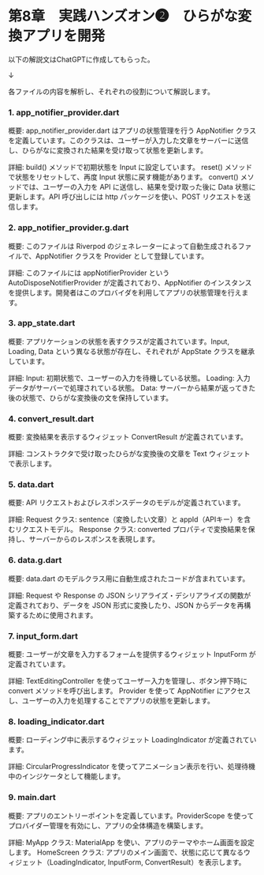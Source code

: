 # 第8章　実践ハンズオン❷　ひらがな変換アプリを開発

以下の解説文はChatGPTに作成してもらった。

↓

各ファイルの内容を解析し、それぞれの役割について解説します。

### 1. app_notifier_provider.dart
概要: 
app_notifier_provider.dart はアプリの状態管理を行う AppNotifier クラスを定義しています。このクラスは、ユーザーが入力した文章をサーバーに送信し、ひらがなに変換された結果を受け取って状態を更新します。

詳細:
build() メソッドで初期状態を Input に設定しています。
reset() メソッドで状態をリセットして、再度 Input 状態に戻す機能があります。
convert() メソッドでは、ユーザーの入力を API に送信し、結果を受け取った後に Data 状態に更新します。API 呼び出しには http パッケージを使い、POST リクエストを送信します。


### 2. app_notifier_provider.g.dart
概要: 
このファイルは Riverpod のジェネレーターによって自動生成されるファイルで、AppNotifier クラスを Provider として登録しています。

詳細: 
このファイルには appNotifierProvider という AutoDisposeNotifierProvider が定義されており、AppNotifier のインスタンスを提供します。開発者はこのプロバイダを利用してアプリの状態管理を行えます。


### 3. app_state.dart
概要: 
アプリケーションの状態を表すクラスが定義されています。Input, Loading, Data という異なる状態が存在し、それぞれが AppState クラスを継承しています。

詳細:
Input: 初期状態で、ユーザーの入力を待機している状態。
Loading: 入力データがサーバーで処理されている状態。
Data: サーバーから結果が返ってきた後の状態で、ひらがな変換後の文を保持しています。


### 4. convert_result.dart
概要: 
変換結果を表示するウィジェット ConvertResult が定義されています。

詳細: 
コンストラクタで受け取ったひらがな変換後の文章を Text ウィジェットで表示します。


### 5. data.dart
概要: 
API リクエストおよびレスポンスデータのモデルが定義されています。

詳細:
Request クラス: sentence（変換したい文章）と appId（APIキー）を含むリクエストモデル。
Response クラス: converted プロパティで変換結果を保持し、サーバーからのレスポンスを表現します。


### 6. data.g.dart
概要: 
data.dart のモデルクラス用に自動生成されたコードが含まれています。

詳細: 
Request や Response の JSON シリアライズ・デシリアライズの関数が定義されており、データを JSON 形式に変換したり、JSON からデータを再構築するために使用されます。


### 7. input_form.dart
概要: 
ユーザーが文章を入力するフォームを提供するウィジェット InputForm が定義されています。

詳細:
TextEditingController を使ってユーザー入力を管理し、ボタン押下時に convert メソッドを呼び出します。
Provider を使って AppNotifier にアクセスし、ユーザーの入力を処理することでアプリの状態を更新します。


### 8. loading_indicator.dart
概要: 
ローディング中に表示するウィジェット LoadingIndicator が定義されています。

詳細: 
CircularProgressIndicator を使ってアニメーション表示を行い、処理待機中のインジケータとして機能します。


### 9. main.dart
概要: 
アプリのエントリーポイントを定義しています。ProviderScope を使ってプロバイダー管理を有効にし、アプリの全体構造を構築します。

詳細:
MyApp クラス: MaterialApp を使い、アプリのテーマやホーム画面を設定します。
HomeScreen クラス: アプリのメイン画面で、状態に応じて異なるウィジェット（LoadingIndicator, InputForm, ConvertResult）を表示します。 ​
